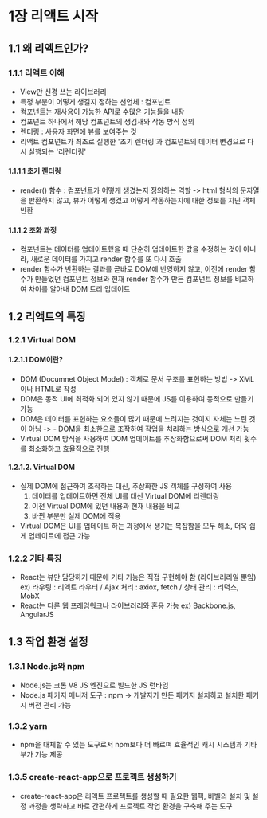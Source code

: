 # 1장 리액트 시작

## 1.1 왜 리엑트인가?

### 1.1.1 리액트 이해

- View만 신경 쓰는 라이브러리
- 특정 부분이 어떻게 생길지 정하는 선언체 : 컴포넌트
- 컴포넌트는 재사용이 가능한 API로 수많은 기능들을 내장
- 컴포넌트 하나에서 해당 컴포넌트의 생김새와 작동 방식 정의
- 렌더링 : 사용자 화면에 뷰를 보여주는 것
- 리액트 컴포넌트가 최초로 실행한 '초기 렌더링'과 컴포넌트의 데이터 변경으로 다시 실행되는 '리렌더링'

#### 1.1.1.1 초기 렌더링

- render() 함수 : 컴포넌트가 어떻게 생겼는지 정의하는 역할 -> html 형식의 문자열을 반환하지 않고, 뷰가 어떻게 생겼고 어떻게 작동하는지에 대한 정보를 지닌 객체 반환

#### 1.1.1.2 조화 과정

- 컴포넌트는 데이터를 업데이트했을 때 단순히 업데이트한 값을 수정하는 것이 아니라, 새로운 데이터를 가지고 render 함수를 또 다시 호출
- render 함수가 반환하는 결과를 곧바로 DOM에 반영하지 않고, 이전에 render 함수가 만들었던 컴포넌트 정보와 현재 render 함수가 만든 컴포넌트 정보를 비교하여 차이를 알아내 DOM 트리 업데이트

## 1.2 리액트의 특징

### 1.2.1 Virtual DOM

#### 1.2.1.1 DOM이란?

- DOM (Documnet Object Model) : 객체로 문서 구조를 표현하는 방법 -> XML이나 HTML로 작성
- DOM은 동적 UI에 최적화 되어 있지 않기 때문에 JS를 이용하여 동적으로 만들기 가능
- DOM은 데이터를 표현하는 요소들이 많기 때문에 느려지는 것이지 자체는 느린 것이 아님 -> - DOM을 최소한으로 조작하여 작업을 처리하는 방식으로 개선 가능
- Virtual DOM 방식을 사용하여 DOM 업데이트를 추상화함으로써 DOM 처리 횟수를 최소화하고 효율적으로 진행

#### 1.2.1.2. Virtual DOM

- 실제 DOM에 접근하여 조작하는 대신, 추상화한 JS 객체를 구성하여 사용
  1. 데이터를 업데이트하면 전체 UI를 대신 Virtual DOM에 리렌더링
  2. 이전 Virtual DOM에 있던 내용과 현재 내용을 비교
  3. 바뀐 부분만 실제 DOM에 적용
- Virtual DOM은 UI를 업데이트 하는 과정에서 생기는 복잡함을 모두 해소, 더욱 쉽게 업데이트에 접근 가능

### 1.2.2 기타 특징

- React는 뷰만 담당하기 때문에 기타 기능은 직접 구현해야 함 (라이브러리일 뿐임)
  ex) 라우팅 : 리액트 라우터 / Ajax 처리 : axiox, fetch / 상태 관리 : 리덕스, MobX
- React는 다른 웹 프레임워크나 라이브러리와 혼용 가능
  ex) Backbone.js, AngularJS

## 1.3 작업 환경 설정

### 1.3.1 Node.js와 npm

- Node.js는 크롬 V8 JS 엔진으로 빌드한 JS 런타임
- Node.js 패키지 매니저 도구 : npm -> 개발자가 만든 패키지 설치하고 설치한 패키지 버전 관리 가능

### 1.3.2 yarn

- npm을 대체할 수 있는 도구로서 npm보다 더 빠르며 효율적인 캐시 시스템과 기타 부가 기능 제공

### 1.3.5 create-react-app으로 프로젝트 생성하기

- create-react-app은 리액트 프로젝트를 생성할 때 필요한 웹팩, 바벨의 설치 및 설정 과정을 생략하고 바로 간편하게 프로젝트 작업 환경을 구축해 주는 도구
